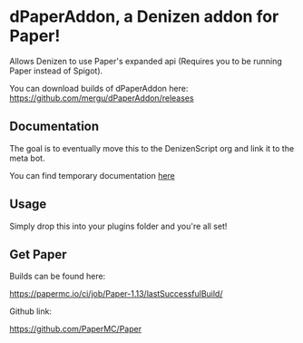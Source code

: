 # dPaperAddon, a Denizen addon for Paper!

Allows Denizen to use Paper's expanded api (Requires you to be running Paper instead of Spigot).

You can download builds of dPaperAddon here: https://github.com/mergu/dPaperAddon/releases

## Documentation

The goal is to eventually move this to the DenizenScript org and link it to the meta bot.

You can find temporary documentation [here](docs/)

## Usage

Simply drop this into your plugins folder and you're all set!

## Get Paper

Builds can be found here:

https://papermc.io/ci/job/Paper-1.13/lastSuccessfulBuild/

Github link:

https://github.com/PaperMC/Paper
